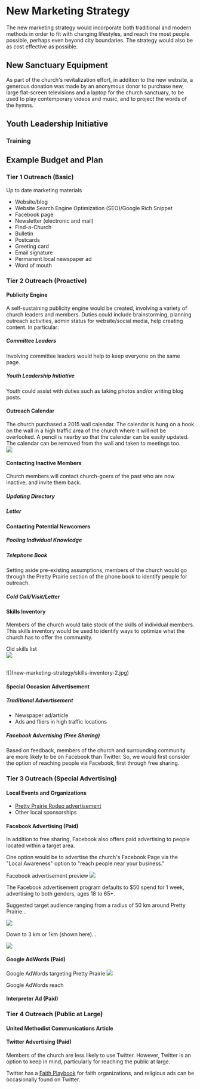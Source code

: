 # New Marketing Strategy
The new marketing strategy would incorporate both traditional and modern methods in order to fit with changing lifestyles, and reach the most people possible, perhaps even beyond city boundaries. The strategy would also be as cost effective as possible. 

## New Sanctuary Equipment
As part of the church's revitalization effort, in addition to the new website, a generous donation was made by an anonymous donor to purchase new, large flat-screen televisions and a laptop for the church sanctuary, to be used to play contemporary videos and music, and to project the words of the hymns. 

## Youth Leadership Initiative

### Training 

## Example Budget and Plan

### Tier 1 Outreach (Basic)
Up to date marketing materials 
* Website/blog
* Website Search Engine Optimization (SEO)/Google Rich Snippet
* Facebook page
* Newsletter (electronic and mail)
* Find-a-Church
* Bulletin
* Postcards
* Greeting card
* Email signature
* Permanent local newspaper ad
* Word of mouth

### Tier 2 Outreach (Proactive)

#### Publicity Engine
A self-sustaining publicity engine would be created, involving a variety of church leaders and members. Duties could include brainstorming, planning outreach activities, admin status for website/social media, help creating content. In particular: 

##### Committee Leaders
Involving committee leaders would help to keep everyone on the same page. 

##### Youth Leadership Initiative
Youth could assist with duties such as taking photos and/or writing blog posts. 

#### Outreach Calendar
The church purchased a 2015 wall calendar. The calendar is hung on a hook on the wall in a high traffic area of the church where it will not be overlooked. A pencil is nearby so that the calendar can be easily updated. The calendar can be removed from the wall and taken to meetings too.  
![](new-marketing-strategy/outreach-calendar.jpg)

#### Contacting Inactive Members

Church members will contact church-goers of the past who are now inactive, and invite them back. 

##### Updating Directory

##### Letter

#### Contacting Potential Newcomers

##### Pooling Individual Knowledge

##### Telephone Book

Setting aside pre-existing assumptions, members of the church would go through the Pretty Prairie section of the phone book to identify people for outreach. 

##### Cold Call/Visit/Letter

#### Skills Inventory

Members of the church would take stock of the skills of individual members. This skills inventory would be used to identify ways to optimize what the church has to offer the community. 

Old skills list<br>
![](new-marketing-strategy/skills-inventory-1.jpg)

<br>
![](new-marketing-strategy/skills-inventory-2.jpg)

#### Special Occasion Advertisement

##### Traditional Advertisement
* Newspaper ad/article
* Ads and fliers in high traffic locations

##### Facebook Advertising (Free Sharing)

Based on feedback, members of the church and surrounding community are more likely to be on Facebook than Twitter. So, we would first consider the option of reaching people via Facebook, first through free sharing.

### Tier 3 Outreach (Special Advertising)

#### Local Events and Organizations
* [Pretty Prairie Rodeo advertisement](http://www.pprodeo.com/#!sponsors/c1v7y)
* Other local sponsorships

#### Facebook Advertising (Paid)

In addition to free sharing, Facebook also offers paid advertising to people located within a target area. 

One option would be to advertise the church's Facebook Page via the "Local Awareness" option to "reach people near your business." 

Facebook advertisement preview
![](new-marketing-strategy/facebook-page-advertisement-preview.jpg)

The Facebook advertisement program defaults to $50 spend for 1 week, advertising to both genders, ages 18 to 65+.

Suggested target audience ranging from a radius of 50 km around Pretty Prairie... 

![](new-marketing-strategy/facebook-page-advertisement-reach-50km.jpg)

Down to 3 km or 1km (shown here)... 

![](new-marketing-strategy/facebook-page-advertisement-reach-1km.jpg)

#### Google AdWords (Paid)
Google AdWords targeting Pretty Prairie 
![](new-marketing-strategy/google-adwords-pretty-prairie-targeting.jpg)

Google AdWords reach

#### Interpreter Ad (Paid)

### Tier 4 Outreach (Public at Large)

#### United Methodist Communications Article

#### Twitter Advertising (Paid)

Members of the church are less likely to use Twitter. However, Twitter is an option to keep in mind, particularly for reaching the public at large. 

Twitter has a [Faith Playbook](https://media.twitter.com/playbook/faith-organizations) for faith organizations, and religious ads can be occasionally found on Twitter. 




